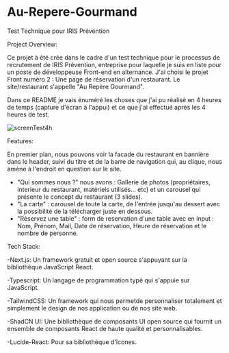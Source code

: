 # Au-Repere-Gourmand
Test Technique pour IRIS Prévention

Project Overview:

Ce projet à été crée dans le cadre d'un test technique pour le processus de recrutement de IRIS Prévention, entreprise pour laquelle je suis en liste pour un poste de développeuse Front-end en alternance.
J'ai choisi le projet Front numéro 2 : Une page de réservation d'un restaurant.
Le site/restaurant s'appelle "Au Repère Gourmand".

Dans ce README je vais énuméré les choses que j'ai pu réalisé en 4 heures de temps (capture d'écran à l'appui) et ce que j'ai effectué après les 4 heures de test.

![screenTest4h](https://github.com/user-attachments/assets/2d024e66-3562-4d1c-9bdc-847741f800f7)


Features:

En premier plan, nous pouvons voir la facade du restaurant en bannière dans le header, suivi du titre et de la barre de navigation qui, au clique, nous amène à l'endroit en question sur le site.
- "Qui sommes nous ?" nous avons : Gallerie de photos (propriétaires, interieur du restaurant, matériels utilisés... etc) et un carousel qui présente le concept du restaurant (3 slides).
- "La carte" : carousel de toute la carte, de l'entrée jusqu'au dessert avec la possibilité de la télécharger juste en dessous.
- "Réservez une table" : form de reservation d'une table avec en input : Nom, Prénom, Mail, Date de réservation, Heure de réservation et le nombre de personne.


Tech Stack:

-Next.js: Un framework gratuit et open source s'appuyant sur la bibliothèque JavaScript React.

-Typescript: Un langage de programmation typé qui s'appuie sur JavaScript.

-TailwindCSS: Un framework qui nous permetde personnaliser totalement et simplement le design de nos application ou de nos site web.

-ShadCN UI: Une bibliothèque de composants UI open source qui fournit un ensemble de composants React de haute qualité et personnalisables.

-Lucide-React: Pour sa bibliothèque d'îcones.





